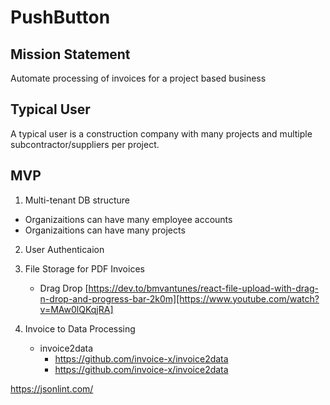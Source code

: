 # PushButton

## Mission Statement
Automate processing of invoices for a project based business

## Typical User
A typical user is a construction company with many projects and multiple subcontractor/suppliers per project. 

## MVP
1. Multi-tenant DB structure
  - Organizaitions can have many employee accounts
  - Organizaitions can have many projects

2. User Authenticaion

3. File Storage for PDF Invoices
    - Drag Drop [https://dev.to/bmvantunes/react-file-upload-with-drag-n-drop-and-progress-bar-2k0m][https://www.youtube.com/watch?v=MAw0lQKqjRA]

4. Invoice to Data Processing
    - invoice2data 
      - https://github.com/invoice-x/invoice2data
      - https://github.com/invoice-x/invoice2data

https://jsonlint.com/

